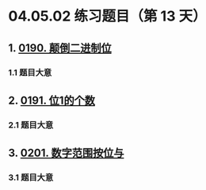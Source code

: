 # 04.05.02 练习题目（第 13 天）

## 1. [0190. 颠倒二进制位](https://leetcode.cn/problems/reverse-bits/)

### 1.1 题目大意



## 2. [0191. 位1的个数](https://leetcode.cn/problems/number-of-1-bits/)

### 2.1 题目大意



## 3. [0201. 数字范围按位与](https://leetcode.cn/problems/bitwise-and-of-numbers-range/)

### 3.1 题目大意

